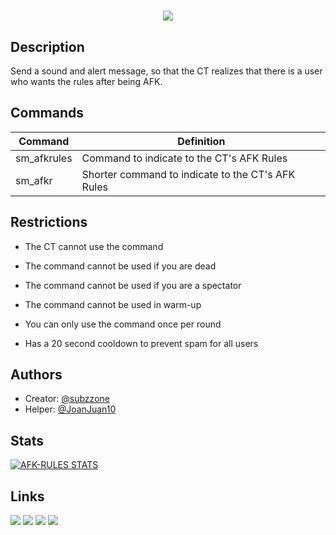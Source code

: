 <h1 align="center">
 <img src="https://i.imgur.com/OxV2oUa.jpeg" />
<br>
</h1>

## Description

Send a sound and alert message, so that the CT realizes that there is a user who wants the rules after being AFK.

## Commands

| Command          | Definition                                                             |
| ----------------- | ------------------------------------------------------------------ |
| sm_afkrules | Command to indicate to the CT's AFK Rules |
| sm_afkr | Shorter command to indicate to the CT's AFK Rules  |



## Restrictions

- The CT cannot use the command

- The command cannot be used if you are dead

- The command cannot be used if you are a spectator

- The command cannot be used in warm-up

- You can only use the command once per round

- Has a 20 second cooldown to prevent spam for all users

## Authors

- Creator: [@subzzone](https://github.com/subzzone)
- Helper: [@JoanJuan10](https://github.com/JoanJuan10)

## Stats

[![AFK-RULES STATS](https://github-readme-stats.vercel.app/api?username=subzzone&show_icons=true&theme=dark#gh-dark-mode-only)](https://github.com/subzzone/AFK-Rules#gh-dark-mode-only)




## Links

![](https://forums.alliedmods.net/favicon.ico?style=flat&logo=react&color=61DAFB)
![](https://github.com/favicon.ico?style=flat&logo=react&color=61DAFB)
![](https://steamcommunity.com/favicon.ico?style=flat&logo=react&color=61DAFB)
![](https://twitter.com/favicon.ico?style=flat&logo=react&color=61DAFB&width=10px$height=10px)




